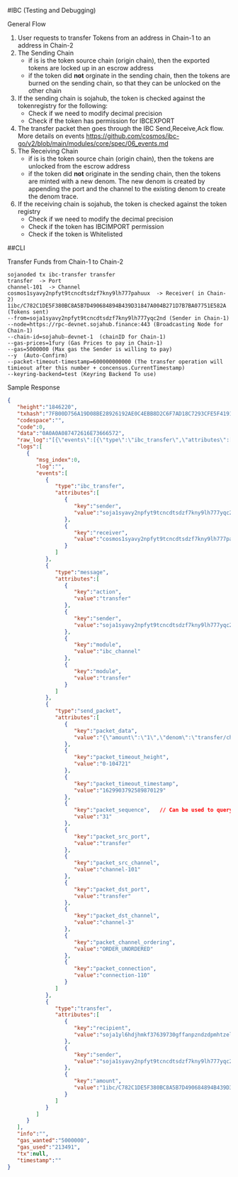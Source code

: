#IBC (Testing and Debugging)

General Flow 
1. User requests to transfer Tokens from an address in Chain-1 to an address in Chain-2
2. The Sending Chain
    - if is is the token source chain (origin chain), then the exported tokens are locked up in an escrow address
    - if the token did **not** orginate in the sending chain, then the tokens are burned on the sending chain, so that they can be unlocked on the other chain
3. If the sending chain is sojahub, the token is checked against the tokenregistry for the following:
    - Check if we need to modify decimal precision
    - Check if the token has permission for IBCEXPORT
4. The transfer packet then goes through the IBC Send,Receive,Ack flow. More details on events https://github.com/cosmos/ibc-go/v2/blob/main/modules/core/spec/06_events.md
5. The Receiving Chain
    - if is is the token source chain (origin chain), then the tokens are unlocked from the escrow address
    - if the token did **not** originate in the sending chain, then the tokens are minted with a new denom. The new denom is created by appending the port and the channel to the existing denom to create the denom trace.
6. If the receiving chain is sojahub, the token is checked against the token registry 
    - Check if we need to modify the decimal precision
    - Check if the token has IBCIMPORT permission
    - Check if the token is Whitelisted
    
##CLI

Transfer Funds from Chain-1 to Chain-2
```shell
sojanoded tx ibc-transfer transfer 
transfer  -> Port
channel-101  -> Channel
cosmos1syavy2npfyt9tcncdtsdzf7kny9lh777pahuux  -> Receiver( in Chain-2)
1ibc/C782C1DE5F380BC8A5B7D490684894B439D31847A004B271D7B7BA07751E582A (Tokens sent)
--from=soja1syavy2npfyt9tcncdtsdzf7kny9lh777yqc2nd (Sender in Chain-1)
--node=https://rpc-devnet.sojahub.finance:443 (Broadcasting Node for Chain-1)
--chain-id=sojahub-devnet-1  (chainID for Chain-1)
--gas-prices=1fury (Gas Prices to pay in Chain-1)
--gas=5000000 (Max gas the Sender is willing to pay)
--y  (Auto-Confirm)
--packet-timeout-timestamp=600000000000 (The transfer operation will timieout after this number + concensus.CurrentTimestamp)
--keyring-backend=test (Keyring Backend To use)
```

Sample Response
```json
{
   "height":"1846220",
   "txhash":"7FB00D756A19D08BE28926192AE0C4EBB8D2C6F7AD18C7293CFE5F4191C293ED",
   "codespace":"",
   "code":0,
   "data":"0A0A0A087472616E73666572",
   "raw_log":"[{\"events\":[{\"type\":\"ibc_transfer\",\"attributes\":[{\"key\":\"sender\",\"value\":\"soja1syavy2npfyt9tcncdtsdzf7kny9lh777yqc2nd\"},{\"key\":\"receiver\",\"value\":\"cosmos1syavy2npfyt9tcncdtsdzf7kny9lh777pahuux\"}]},{\"type\":\"message\",\"attributes\":[{\"key\":\"action\",\"value\":\"transfer\"},{\"key\":\"sender\",\"value\":\"soja1syavy2npfyt9tcncdtsdzf7kny9lh777yqc2nd\"},{\"key\":\"module\",\"value\":\"ibc_channel\"},{\"key\":\"module\",\"value\":\"transfer\"}]},{\"type\":\"send_packet\",\"attributes\":[{\"key\":\"packet_data\",\"value\":\"{\\\"amount\\\":\\\"1\\\",\\\"denom\\\":\\\"transfer/channel-101/uphoton\\\",\\\"receiver\\\":\\\"cosmos1syavy2npfyt9tcncdtsdzf7kny9lh777pahuux\\\",\\\"sender\\\":\\\"soja1syavy2npfyt9tcncdtsdzf7kny9lh777yqc2nd\\\"}\"},{\"key\":\"packet_timeout_height\",\"value\":\"0-104721\"},{\"key\":\"packet_timeout_timestamp\",\"value\":\"1629903792589870129\"},{\"key\":\"packet_sequence\",\"value\":\"31\"},{\"key\":\"packet_src_port\",\"value\":\"transfer\"},{\"key\":\"packet_src_channel\",\"value\":\"channel-101\"},{\"key\":\"packet_dst_port\",\"value\":\"transfer\"},{\"key\":\"packet_dst_channel\",\"value\":\"channel-3\"},{\"key\":\"packet_channel_ordering\",\"value\":\"ORDER_UNORDERED\"},{\"key\":\"packet_connection\",\"value\":\"connection-110\"}]},{\"type\":\"transfer\",\"attributes\":[{\"key\":\"recipient\",\"value\":\"soja1yl6hdjhmkf37639730gffanpzndzdpmhtzelcg\"},{\"key\":\"sender\",\"value\":\"soja1syavy2npfyt9tcncdtsdzf7kny9lh777yqc2nd\"},{\"key\":\"amount\",\"value\":\"1ibc/C782C1DE5F380BC8A5B7D490684894B439D31847A004B271D7B7BA07751E582A\"}]}]}]",
   "logs":[
      {
         "msg_index":0,
         "log":"",
         "events":[
            {
               "type":"ibc_transfer",
               "attributes":[
                  {
                     "key":"sender",
                     "value":"soja1syavy2npfyt9tcncdtsdzf7kny9lh777yqc2nd"
                  },
                  {
                     "key":"receiver",
                     "value":"cosmos1syavy2npfyt9tcncdtsdzf7kny9lh777pahuux"
                  }
               ]
            },
            {
               "type":"message",
               "attributes":[
                  {
                     "key":"action",
                     "value":"transfer"
                  },
                  {
                     "key":"sender",
                     "value":"soja1syavy2npfyt9tcncdtsdzf7kny9lh777yqc2nd"
                  },
                  {
                     "key":"module",
                     "value":"ibc_channel"
                  },
                  {
                     "key":"module",
                     "value":"transfer"
                  }
               ]
            },
            {
               "type":"send_packet",
               "attributes":[
                  {
                     "key":"packet_data",
                     "value":"{\"amount\":\"1\",\"denom\":\"transfer/channel-101/uphoton\",\"receiver\":\"cosmos1syavy2npfyt9tcncdtsdzf7kny9lh777pahuux\",\"sender\":\"soja1syavy2npfyt9tcncdtsdzf7kny9lh777yqc2nd\"}"
                  },
                  {
                     "key":"packet_timeout_height",
                     "value":"0-104721"
                  },
                  {
                     "key":"packet_timeout_timestamp",
                     "value":"1629903792589870129"
                  },
                  {
                     "key":"packet_sequence",   // Can be used to query status of the packet
                     "value":"31"
                  },
                  {
                     "key":"packet_src_port",
                     "value":"transfer"
                  },
                  {
                     "key":"packet_src_channel",
                     "value":"channel-101"
                  },
                  {
                     "key":"packet_dst_port",
                     "value":"transfer"
                  },
                  {
                     "key":"packet_dst_channel",
                     "value":"channel-3"
                  },
                  {
                     "key":"packet_channel_ordering",
                     "value":"ORDER_UNORDERED"
                  },
                  {
                     "key":"packet_connection",
                     "value":"connection-110"
                  }
               ]
            },
            {
               "type":"transfer",
               "attributes":[
                  {
                     "key":"recipient",
                     "value":"soja1yl6hdjhmkf37639730gffanpzndzdpmhtzelcg"
                  },
                  {
                     "key":"sender",
                     "value":"soja1syavy2npfyt9tcncdtsdzf7kny9lh777yqc2nd"
                  },
                  {
                     "key":"amount",
                     "value":"1ibc/C782C1DE5F380BC8A5B7D490684894B439D31847A004B271D7B7BA07751E582A"
                  }
               ]
            }
         ]
      }
   ],
   "info":"",
   "gas_wanted":"5000000",
   "gas_used":"213491",
   "tx":null,
   "timestamp":""
}
```


